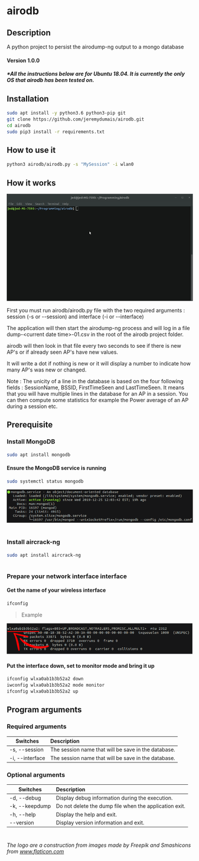 # airodb

## Description
A python project to persist the airodump-ng output to a mongo database

#### Version 1.0.0
##### *All the instructions below are for Ubuntu 18.04. It is currently the only OS that airodb has been tested on.

## Installation

```bash
sudo apt install -y python3.6 python3-pip git
git clone https://github.com/jeremydumais/airodb.git
cd airodb
sudo pip3 install -r requirements.txt
```

## How to use it
```bash
python3 airodb/airodb.py -s "MySession" -i wlan0
```

## How it works

<img src="https://raw.githubusercontent.com/jeremydumais/airodb/medias/airodbRunningExample.gif">

First you must run airodb/airodb.py file with the two required arguments : session (-s or --session) and interface (-i or --interface)

The application will then start the airodump-ng process and will log in a file dump-\<current date time\>-01.csv in the root of the airodb project folder.

airodb will then look in that file every two seconds to see if there is new AP's or if already seen AP's have new values.

It will write a dot if nothing is new or it will display a number to indicate how many AP's was new or changed.

Note : The unicity of a line in the database is based on the four following fields : SessionName, BSSID, FirstTimeSeen and LastTimeSeen. It means that you will have multiple lines in the database for an AP in a session. You can then compute some statistics for example the Power average of an AP during a session etc.



## Prerequisite

### Install MongoDB
```bash
sudo apt install mongodb
```

#### Ensure the MongoDB service is running
```bash
sudo systemctl status mongodb
```
<img src="https://raw.githubusercontent.com/jeremydumais/airodb/medias/mongoDBRunning.png" alt="ifconfigExample">

#
### Install aircrack-ng
```bash
sudo apt install aircrack-ng
```
#

### Prepare your network interface interface

#### Get the name of your wireless interface
```bash
ifconfig
```
> Example
<img src="https://raw.githubusercontent.com/jeremydumais/airodb/medias/interfaces.png" alt="ifconfigExample">

#### Put the interface down, set to monitor mode and bring it up
```bash
ifconfig wlxa0ab1b3b52a2 down
iwconfig wlxa0ab1b3b52a2 mode monitor
ifconfig wlxa0ab1b3b52a2 up
```

## Program arguments
### Required arguments
| Switches | Description |
| -------|:--------|
| -s, --session | The session name that will be save in the database. |
| -i, --interface | The session name that will be save in the database. |

### Optional arguments
| Switches | Description |
| -------|:--------|
| -d, --debug | Display debug information during the execution. |
| -k, --keepdump | Do not delete the dump file when the application exit. |
| -h, --help | Display the help and exit. |
| --version | Display version information and exit. |

#

*The logo are a construction from images made by Freepik and Smashicons from www.flaticon.com*